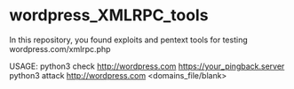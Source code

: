 # wordpress_XMLRPC_tools
In this repository, you found exploits and pentext tools for testing wordpress.com/xmlrpc.php

USAGE:
python3 check http://wordpress.com https://your_pingback.server
<br>
python3 attack http://wordpress.com <domains_file/blank>
